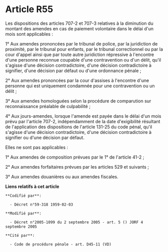 # Article R55

Les dispositions des articles 707-2 et 707-3 relatives à la diminution du montant des amendes en cas de paiement volontaire
dans le délai d'un mois sont applicables :

1° Aux amendes prononcées par le tribunal de police, par la juridiction de proximité, par le tribunal pour enfants, par le
tribunal correctionnel ou par la cour d'appel ainsi que par toute autre juridiction répressive à l'encontre d'une personne
reconnue coupable d'une contravention ou d'un délit, qu'il s'agisse d'une décision contradictoire, d'une décision
contradictoire à signifier, d'une décision par défaut ou d'une ordonnance pénale ;

2° Aux amendes prononcées par la cour d'assises à l'encontre d'une personne qui est uniquement condamnée pour une
contravention ou un délit ;

3° Aux amendes homologuées selon la procédure de comparution sur reconnaissance préalable de culpabilité ;

4° Aux jours-amendes, lorsque l'amende est payée dans le délai d'un mois prévu par l'article 707-2, indépendamment de la date
d'exigibilité résultant de l'application des dispositions de l'article 131-25 du code pénal, qu'il s'agisse d'une décision
contradictoire, d'une décision contradictoire à signifier ou d'une décision par défaut.

Elles ne sont pas applicables :

1° Aux amendes de composition prévues par le 1° de l'article 41-2 ;

2° Aux amendes forfaitaires prévues par les articles 529 et suivants ;

3° Aux amendes douanières ou aux amendes fiscales.

**Liens relatifs à cet article**

	**Codifié par**:

	  - Décret n°59-318 1959-02-03

	**Modifié par**:

	  - Décret n°2005-1099 du 2 septembre 2005 - art. 5 () JORF 4 septembre 2005

	**Cité par**:

	  - Code de procédure pénale - art. D45-11 (VD)
